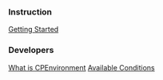 ### Instruction

[Getting Started](https://github.com/yukiawano/sscpmodule/blob/master/docs/en/getting-started/getting-started.md)

### Developers

[What is CPEnvironment](https://github.com/yukiawano/sscpmodule/blob/master/docs/en/topics/what-is-cpenvironment.md)
[Available Conditions](https://github.com/yukiawano/sscpmodule/blob/master/docs/en/conditions.md)
